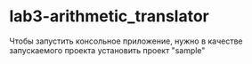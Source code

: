 # lab3-arithmetic_translator
Чтобы запустить консольное приложение, нужно в качестве запускаемого проекта установить проект "sample"
